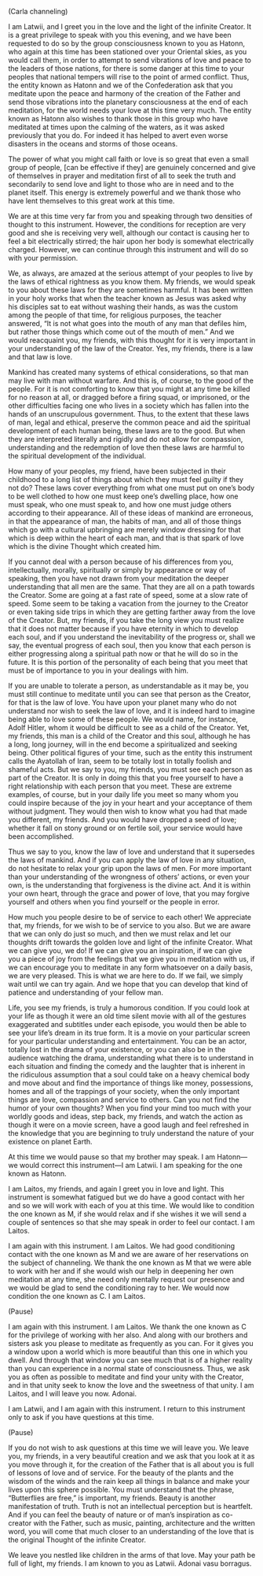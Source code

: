 <p class="channel-type">(Carla channeling)</p>
<p>I am Latwii, and I greet you in the love and the light of the infinite Creator. It is a great privilege to speak with you this evening, and we have been requested to do so by the group consciousness known to you as Hatonn, who again at this time has been stationed over your Oriental skies, as you would call them, in order to attempt to send vibrations of love and peace to the leaders of those nations, for there is some danger at this time to your peoples that national tempers will rise to the point of armed conflict. Thus, the entity known as Hatonn and we of the Confederation ask that you meditate upon the peace and harmony of the creation of the Father and send those vibrations into the planetary consciousness at the end of each meditation, for the world needs your love at this time very much. The entity known as Hatonn also wishes to thank those in this group who have meditated at times upon the calming of the waters, as it was asked previously that you do. For indeed it has helped to avert even worse disasters in the oceans and storms of those oceans.</p>
<p>The power of what you might call faith or love is so great that even a small group of people, [can be effective if they] are genuinely concerned and give of themselves in prayer and meditation first of all to seek the truth and secondarily to send love and light to those who are in need and to the planet itself. This energy is extremely powerful and we thank those who have lent themselves to this great work at this time.</p>
<p>We are at this time very far from you and speaking through two densities of thought to this instrument. However, the conditions for reception are very good and she is receiving very well, although our contact is causing her to feel a bit electrically stirred; the hair upon her body is somewhat electrically charged. However, we can continue through this instrument and will do so with your permission.</p>
<p>We, as always, are amazed at the serious attempt of your peoples to live by the laws of ethical rightness as you know them. My friends, we would speak to you about these laws for they are sometimes harmful. It has been written in your holy works that when the teacher known as Jesus was asked why his disciples sat to eat without washing their hands, as was the custom among the people of that time, for religious purposes, the teacher answered, “It is not what goes into the mouth of any man that defiles him, but rather those things which come out of the mouth of men.” And we would reacquaint you, my friends, with this thought for it is very important in your understanding of the law of the Creator. Yes, my friends, there is a law and that law is love.</p>
<p>Mankind has created many systems of ethical considerations, so that man may live with man without warfare. And this is, of course, to the good of the people. For it is not comforting to know that you might at any time be killed for no reason at all, or dragged before a firing squad, or imprisoned, or the other difficulties facing one who lives in a society which has fallen into the hands of an unscrupulous government. Thus, to the extent that these laws of man, legal and ethical, preserve the common peace and aid the spiritual development of each human being, these laws are to the good. But when they are interpreted literally and rigidly and do not allow for compassion, understanding and the redemption of love then these laws are harmful to the spiritual development of the individual.</p>
<p>How many of your peoples, my friend, have been subjected in their childhood to a long list of things about which they must feel guilty if they not do? These laws cover everything from what one must put on one’s body to be well clothed to how one must keep one’s dwelling place, how one must speak, who one must speak to, and how one must judge others according to their appearance. All of these ideas of mankind are erroneous, in that the appearance of man, the habits of man, and all of those things which go with a cultural upbringing are merely window dressing for that which is deep within the heart of each man, and that is that spark of love which is the divine Thought which created him.</p>
<p>If you cannot deal with a person because of his differences from you, intellectually, morally, spiritually or simply by appearance or way of speaking, then you have not drawn from your meditation the deeper understanding that all men are the same. That they are all on a path towards the Creator. Some are going at a fast rate of speed, some at a slow rate of speed. Some seem to be taking a vacation from the journey to the Creator or even taking side trips in which they are getting farther away from the love of the Creator. But, my friends, if you take the long view you must realize that it does not matter because if you have eternity in which to develop each soul, and if you understand the inevitability of the progress or, shall we say, the eventual progress of each soul, then you know that each person is either progressing along a spiritual path now or that he will do so in the future. It is this portion of the personality of each being that you meet that must be of importance to you in your dealings with him.</p>
<p>If you are unable to tolerate a person, as understandable as it may be, you must still continue to meditate until you can see that person as the Creator, for that is the law of love. You have upon your planet many who do not understand nor wish to seek the law of love, and it is indeed hard to imagine being able to love some of these people. We would name, for instance, Adolf Hitler, whom it would be difficult to see as a child of the Creator. Yet, my friends, this man is a child of the Creator and this soul, although he has a long, long journey, will in the end become a spiritualized and seeking being. Other political figures of your time, such as the entity this instrument calls the Ayatollah of Iran, seem to be totally lost in totally foolish and shameful acts. But we say to you, my friends, you must see each person as part of the Creator. It is only in doing this that you free yourself to have a right relationship with each person that you meet. These are extreme examples, of course, but in your daily life you meet so many whom you could inspire because of the joy in your heart and your acceptance of them without judgment. They would then wish to know what you had that made you different, my friends. And you would have dropped a seed of love; whether it fall on stony ground or on fertile soil, your service would have been accomplished.</p>
<p>Thus we say to you, know the law of love and understand that it supersedes the laws of mankind. And if you can apply the law of love in any situation, do not hesitate to relax your grip upon the laws of men. For more important than your understanding of the wrongness of others’ actions, or even your own, is the understanding that forgiveness is the divine act. And it is within your own heart, through the grace and power of love, that you may forgive yourself and others when you find yourself or the people in error.</p>
<p>How much you people desire to be of service to each other! We appreciate that, my friends, for we wish to be of service to you also. But we are aware that we can only do just so much, and then we must relax and let our thoughts drift towards the golden love and light of the infinite Creator. What we can give you, we do! If we can give you an inspiration, if we can give you a piece of joy from the feelings that we give you in meditation with us, if we can encourage you to meditate in any form whatsoever on a daily basis, we are very pleased. This is what we are here to do. If we fail, we simply wait until we can try again. And we hope that you can develop that kind of patience and understanding of your fellow man.</p>
<p>Life, you see my friends, is truly a humorous condition. If you could look at your life as though it were an old time silent movie with all of the gestures exaggerated and subtitles under each episode, you would then be able to see your life’s dream in its true form. It is a movie on your particular screen for your particular understanding and entertainment. You can be an actor, totally lost in the drama of your existence, or you can also be in the audience watching the drama, understanding what there is to understand in each situation and finding the comedy and the laughter that is inherent in the ridiculous assumption that a soul could take on a heavy chemical body and move about and find the importance of things like money, possessions, homes and all of the trappings of your society, when the only important things are love, compassion and service to others. Can you not find the humor of your own thoughts? When you find your mind too much with your worldly goods and ideas, step back, my friends, and watch the action as though it were on a movie screen, have a good laugh and feel refreshed in the knowledge that you are beginning to truly understand the nature of your existence on planet Earth.</p>
<p>At this time we would pause so that my brother may speak. I am Hatonn—we would correct this instrument—I am Latwii. I am speaking for the one known as Hatonn.</p>
<p>I am Laitos, my friends, and again I greet you in love and light. This instrument is somewhat fatigued but we do have a good contact with her and so we will work with each of you at this time. We would like to condition the one known as M, if she would relax and if she wishes it we will send a couple of sentences so that she may speak in order to feel our contact. I am Laitos.</p>
<p>I am again with this instrument. I am Laitos. We had good conditioning contact with the one known as M and we are aware of her reservations on the subject of channeling. We thank the one known as M that we were able to work with her and if she would wish our help in deepening her own meditation at any time, she need only mentally request our presence and we would be glad to send the conditioning ray to her. We would now condition the one known as C. I am Laitos.</p>
<p class="comment">(Pause)</p>
<p>I am again with this instrument. I am Laitos. We thank the one known as C for the privilege of working with her also. And along with our brothers and sisters ask you please to meditate as frequently as you can. For it gives you a window upon a world which is more beautiful than this one in which you dwell. And through that window you can see much that is of a higher reality than you can experience in a normal state of consciousness. Thus, we ask you as often as possible to meditate and find your unity with the Creator, and in that unity seek to know the love and the sweetness of that unity. I am Laitos, and I will leave you now. Adonai.</p>
<p>I am Latwii, and I am again with this instrument. I return to this instrument only to ask if you have questions at this time.</p>
<p class="comment">(Pause)</p>
<p>If you do not wish to ask questions at this time we will leave you. We leave you, my friends, in a very beautiful creation and we ask that you look at it as you move through it, for the creation of the Father that is all about you is full of lessons of love and of service. For the beauty of the plants and the wisdom of the winds and the rain keep all things in balance and make your lives upon this sphere possible. You must understand that the phrase, “Butterflies are free,” is important, my friends. Beauty is another manifestation of truth. Truth is not an intellectual perception but is heartfelt. And if you can feel the beauty of nature or of man’s inspiration as co-creator with the Father, such as music, painting, architecture and the written word, you will come that much closer to an understanding of the love that is the original Thought of the infinite Creator.</p>
<p>We leave you nestled like children in the arms of that love. May your path be full of light, my friends. I am known to you as Latwii. Adonai vasu borragus.</p>